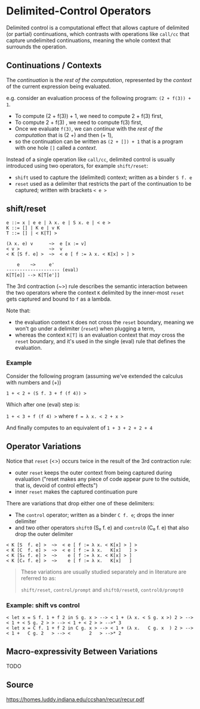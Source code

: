 # Delimited-Control Operators

Delimited control is a computational effect that allows capture of delimited (or partial) continuations,
which contrasts with operations like `call/cc` that capture undelimited continuations,
meaning the whole context that surrounds the operation.

## Continuations / Contexts
The *continuation* is the *rest of the computation*, represented by the *context* of the current expression being evaluated.

e.g. consider an evaluation process of the following program: `(2 + f(3)) + 1`.

- To compute (2 + f(3)) + 1, we need to compute 2 + f(3) first,
- To compute  2 + f(3)     , we need to compute     f(3) first,
- Once we evaluate `f(3)`, we can *continue* with the *rest of the computation* that is (2 +) and then (+ 1),
- so the continuation can be written as `(2 + []) + 1` that is a program with one hole `[]` called a *context*.

Instead of a single operation like `call/cc`, delimited control is usually introduced using two operators, for example `shift/reset`:
- `shift` used to capture the (delimited) context; written as a binder `S f. e`
- `reset` used as a delimiter that restricts the part of the continuation to be captured; written with brackets `< e >`

## shift/reset
```
e ::= x | e e | λ x. e | S x. e | < e >
K ::= [] | K e | v K
T ::= [] | < K[T] >

(λ x. e) v      ~>  e [x := v]
< v >           ~>  v
< K [S f. e] >  ~>  < e [ f := λ x. < K[x] > ] >

    e    ~>     e'
-------------------- (eval)
K[T[e]] --> K[T[e']]
```

The 3rd contraction (~>) rule describes the semantic interaction between the two operators
where the context `K` delimited by the inner-most `reset` gets captured and bound to `f` as a lambda.

Note that:
- the evaluation context `K` does not cross the `reset` boundary, meaning we won't go under a delimiter (`reset`) when plugging a term,
- whereas the context `K[T]` is an evaluation context that *may* cross the `reset` boundary, and it's used in the single (eval) rule that defines the evaluation.

### Example
Consider the following program (assuming we've extended the calculus with numbers and (+))

`1 + < 2 + (S f. 3 + f (f 4)) >`

Which after one (eval) step is:

`1 + < 3 + f (f 4) >` where `f = λ x. < 2 + x >`

And finally computes to an equivalent of `1 + 3 + 2 + 2 + 4`


## Operator Variations

Notice that `reset` (<>) occurs twice in the result of the 3rd contraction rule:
- outer `reset` keeps the outer context from being captured during evaluation ("reset makes any piece of code appear pure to the outside, that is, devoid of control effects")
- inner `reset` makes the captured continuation pure

There are variations that drop either one of these delimiters:
- The `control` operator; written as a binder `C f. e`; drops the inner delimiter
- and two other operators `shift0` (S₀ f. e) and `control0` (C₀ f. e) that also drop the outer delimiter

```
< K [S  f. e] >  ~>  < e [ f := λ x. < K[x] > ] >
< K [C  f. e] >  ~>  < e [ f := λ x.   K[x]   ] >
< K [S₀ f. e] >  ~>    e [ f := λ x. < K[x] > ]
< K [C₀ f. e] >  ~>    e [ f := λ x.   K[x]   ]
```

> These variations are usually studied separately and in literature are referred to as:
> 
> `shift/reset`, `control/prompt` and `shift0/reset0`, `control0/prompt0`

### Example: shift vs control
```
< let x = S f. 1 + f 2 in S g. x > --> < 1 + (λ x. < S g. x >) 2 > --> < 1 + < S g. 2 > > --> < 1 + < 2 > > -->* 3
< let x = C f. 1 + f 2 in C g. x > --> < 1 + (λ x.   C g. x  ) 2 > --> < 1 +   C g. 2   > --> <       2   > -->* 2
```

## Macro-expressivity Between Variations

TODO

## Source
https://homes.luddy.indiana.edu/ccshan/recur/recur.pdf
